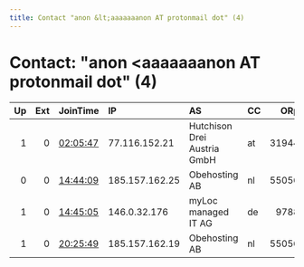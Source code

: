```yaml
---
title: Contact "anon &lt;aaaaaaanon AT protonmail dot" (4)
---
```


# Contact: "anon &lt;aaaaaaanon AT protonmail dot" (4)

|   Up |   Ext | JoinTime                                                                                              | IP             | AS                          | CC   |   ORp |   Dirp | OS    | Version   | Nickname   |   eFamMembers |
|-----:|------:|:------------------------------------------------------------------------------------------------------|:---------------|:----------------------------|:-----|------:|-------:|:------|:----------|:-----------|--------------:|
|    1 |     0 | [02:05:47](https://nusenu.github.io/OrNetStats/w/relay/B5B8968C9B0DFFFACEBDE1432926731EE4C4B9CB.html) | 77.116.152.21  | Hutchison Drei Austria GmbH | at   | 31944 |  31943 | Linux | 0.4.5.10  | anon       |             1 |
|    0 |     0 | [14:44:09](https://nusenu.github.io/OrNetStats/w/relay/F29240F4A0F2B6A43D77D542B299AF93320D55B5.html) | 185.157.162.25 | Obehosting AB               | nl   | 55056 |  55054 | Linux | 0.4.5.10  | anon       |             1 |
|    1 |     0 | [14:45:05](https://nusenu.github.io/OrNetStats/w/relay/13204E08EBF9A94321B6D6FC5A1F0ADF02EF3F21.html) | 146.0.32.176   | myLoc managed IT AG         | de   |  9788 |   9787 | Linux | 0.3.5.16  | anon       |             1 |
|    1 |     0 | [20:25:49](https://nusenu.github.io/OrNetStats/w/relay/536A9D75CEF53F8602124B01D137F700937EE43C.html) | 185.157.162.19 | Obehosting AB               | nl   | 55056 |  55054 | Linux | 0.4.5.10  | anon       |             1 |
